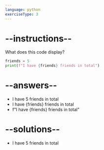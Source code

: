 ```yaml
---
language: python
exerciseType: 3
---
```


# --instructions--

What does this code display?
```python
friends = 5
print(f"I have {friends} friends in total")
```

# --answers--

- I have 5 friends in total
- I have {friends} friends in total
- f"I have {friends} friends in total"

# --solutions--

- I have 5 friends in total
